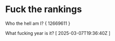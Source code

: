 # Fuck the rankings

Who the hell am I?
{ 12669611 }

What fucking year is it?
[ 2025-03-07T19:36:40Z ]
